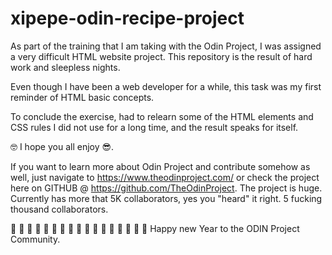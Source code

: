 # xipepe-odin-recipe-project
As part of the training that I am taking with the Odin Project, I was assigned a very difficult HTML website project. 
This repository is the result of hard work and sleepless nights.

Even though I have been a web developer for a while, this  task was my first reminder of HTML basic concepts.

To conclude the exercise, had to relearn some of the HTML elements and CSS rules I did not use for a long time, and the result speaks for itself.

🤓 I hope you all enjoy 😎.

If you want to learn more about Odin Project and contribute somehow as well, just navigate to https://www.theodinproject.com/ or check the project here on GITHUB @ https://github.com/TheOdinProject. The project is huge. Currently has more that 5K collaborators, yes you "heard" it right. 5 fucking thousand collaborators.

🥳 🥳 🥳 🥳 🥳 🥳 🥳 🥳 🥳 🥳 🥳 🥳 🥳 🥳 🥳 🥳 🥳 
Happy new Year to the ODIN Project Community.
